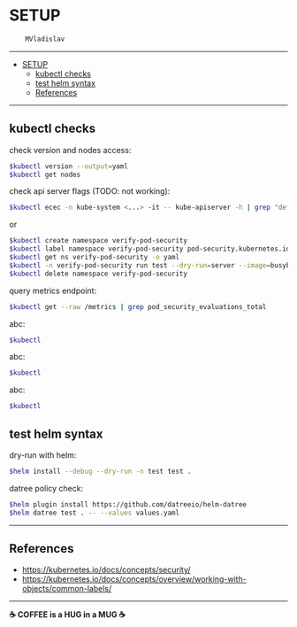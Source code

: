 # SETUP

```sh
    MVladislav
```

---

- [SETUP](#setup)
  - [kubectl checks](#kubectl-checks)
  - [test helm syntax](#test-helm-syntax)
  - [References](#references)

---

## kubectl checks

check version and nodes access:

```sh
$kubectl version --output=yaml
$kubectl get nodes
```

check api server flags (TODO: not working):

```sh
$kubectl ecec -n kube-system <...> -it -- kube-apiserver -h | grep "default enabled ones"
```

or

```sh
$kubectl create namespace verify-pod-security
$kubectl label namespace verify-pod-security pod-security.kubernetes.io/enforce=restricted
$kubectl get ns verify-pod-security -o yaml
$kubectl -n verify-pod-security run test --dry-run=server --image=busybox --privileged
$kubectl delete namespace verify-pod-security
```

query metrics endpoint:

```sh
$kubectl get --raw /metrics | grep pod_security_evaluations_total
```

abc:

```sh
$kubectl
```

abc:

```sh
$kubectl
```

abc:

```sh
$kubectl
```

## test helm syntax

dry-run with helm:

```sh
$helm install --debug --dry-run -n test test .
```

datree policy check:

```sh
$helm plugin install https://github.com/datreeio/helm-datree
$helm datree test . -- --values values.yaml
```

---

## References

- <https://kubernetes.io/docs/concepts/security/>
- <https://kubernetes.io/docs/concepts/overview/working-with-objects/common-labels/>

---

**☕ COFFEE is a HUG in a MUG ☕**
